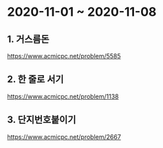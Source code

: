 # 2020-11-01 ~ 2020-11-08

## 1. 거스름돈

https://www.acmicpc.net/problem/5585

## 2. 한 줄로 서기

https://www.acmicpc.net/problem/1138

## 3. 단지번호붙이기

https://www.acmicpc.net/problem/2667
